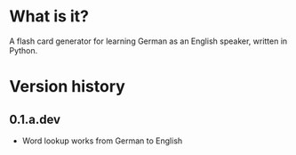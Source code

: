 What is it?
===========

A flash card generator for learning German as an English speaker,
written in Python.

Version history
===============

0.1.a.dev
---------

-  Word lookup works from German to English
